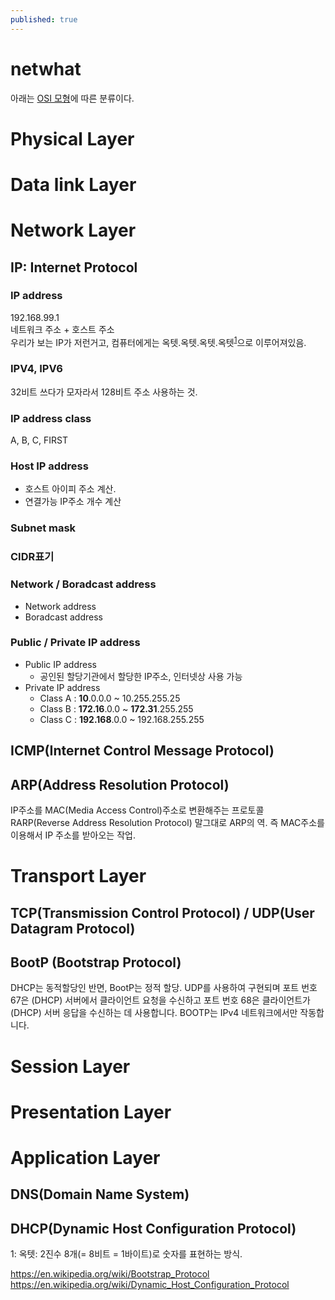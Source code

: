 ```yaml
---
published: true
---
```


# netwhat
아래는 [OSI 모형](https://yeosong-00.github.io/42wiki/OSI-model)에 따른 분류이다.

# Physical Layer

# Data link Layer

# Network Layer
## IP: Internet Protocol
### IP address
192.168.99.1<br>
네트워크 주소 + 호스트 주소<br>
우리가 보는 IP가 저런거고, 컴퓨터에게는 옥텟.옥텟.옥텟.옥텟<sup>[1](#footnote_1)</sup>으로 이루어져있음.
### IPV4, IPV6
32비트 쓰다가 모자라서 128비트 주소 사용하는 것.
### IP address class
A, B, C, FIRST
### Host IP address
* 호스트 아이피 주소 계산.
* 연결가능 IP주소 개수 계산
### Subnet mask
### CIDR표기
### Network / Boradcast address
* Network address
* Boradcast address
### Public / Private IP address
* Public IP address
    - 공인된 할당기관에서 할당한 IP주소, 인터넷상 사용 가능
* Private IP address
    - Class A : **10**.0.0.0 ~ 10.255.255.25
    - Class B : **172.16**.0.0 ~ **172.31**.255.255
    - Class C : **192.168**.0.0 ~ 192.168.255.255

## ICMP(Internet Control Message Protocol)

## ARP(Address Resolution Protocol)
IP주소를 MAC(Media Access Control)주소로 변환해주는 프로토콜
RARP(Reverse Address Resolution Protocol)
말그대로 ARP의 역. 즉 MAC주소를 이용해서 IP 주소를 받아오는 작업.

# Transport Layer
## TCP(Transmission Control Protocol) / UDP(User Datagram Protocol)
## BootP (Bootstrap Protocol)
DHCP는 동적할당인 반면, BootP는 정적 할당.
UDP를 사용하여 구현되며 포트 번호 67은 (DHCP) 서버에서 클라이언트 요청을 수신하고
포트 번호 68은 클라이언트가 (DHCP) 서버 응답을 수신하는 데 사용합니다.
BOOTP는 IPv4 네트워크에서만 작동합니다.
# Session Layer

# Presentation Layer

# Application Layer 
## DNS(Domain Name System)
## DHCP(Dynamic Host Configuration Protocol)

<a name="footnote_1">1</a>: 옥텟: 2진수 8개(= 8비트 = 1바이트)로 숫자를 표현하는 방식.

<ref>https://en.wikipedia.org/wiki/Bootstrap_Protocol
    https://en.wikipedia.org/wiki/Dynamic_Host_Configuration_Protocol
